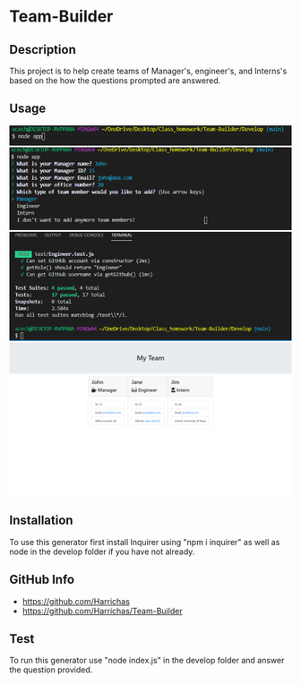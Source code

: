# Team-Builder

## Description

This project is to help create teams of Manager's, engineer's, and Interns's based on the how the questions prompted are answered.

## Usage

![Screenshot1](./images/Node.png)
![Screenshot1](./images/Prompt.png)
![Screenshot1](./images/Team-builder-test.png)
![Screenshot1](./images/Output_page.png)



## Installation

To use this generator first install Inquirer using "npm i inquirer" as well as node in the develop folder if you have not already.

## GitHub Info

 - https://github.com/Harrichas
 - https://github.com/Harrichas/Team-Builder

 ## Test

 To run this generator use "node index.js" in the develop folder and answer the question provided.